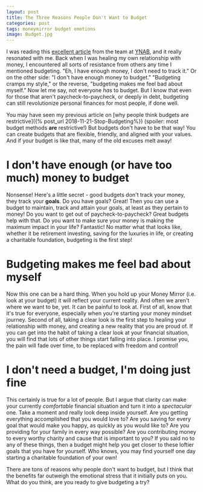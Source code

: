 ```yaml
---
layout: post
title: The Three Reasons People Don't Want to Budget
categories: post
tags: moneymirror budget emotions 
image: Budget.jpg
---
```


I was reading this [excellent article](https://www.youneedabudget.com/four-myths-that-could-be-holding-you-back-financially) from the team at [YNAB](https://www.ynab.com), and it really resonated with me. Back when I was healing my own relationship with money, I encountered all sorts of resistance from others any time I mentioned budgeting. "Eh, I have enough money, I don't need to track it." Or on the other side: "I don't have enough money to budget." "Budgeting cramps my style," or the reverse, "budgeting makes me feel bad about myself." Now let me say, not everyone *has* to budget. But I know that even for those that aren't paycheck-to-paycheck, or deeply in debt, budgeting can still revolutionize personal finances for most people, if done well.

<!--more-->

You may have seen my previous article on [why people think budgets are restrictive]({% post_url 2018-11-21-Stop-Budgeting%}) (spoiler: most budget methods **are** restrictive!) But budgets don't have to be that way! You can create budgets that are flexible, friendly, and aligned with your values. And if your budget is like that, many of the old excuses melt away!

# I don't have enough (or have too much) money to budget
Nonsense! Here's a little secret - good budgets don't track your money, they track your **goals**. Do you have goals? Great! Then you can use a budget to maintain, track and attain your goals, at least as they pertain to money! Do you want to get out of paycheck-to-paycheck? Great budgets help with that. Do you want to make sure your money is making the maximum impact in your life? Fantastic! No matter what that looks like, whether it be retirement investing, saving for the luxuries in life, or creating a charitable foundation, budgeting is the first step!

# Budgeting makes me feel bad about myself
Now this one can be a hard thing. When you hold up your Money Mirror (i.e. look at your budget) it will reflect your current reality. And often we aren't where we want to be, yet. It can be painful to look at. First of all, know that it's true for everyone, especially when you're starting your money mindset journey. Second of all, taking a clear look is the first step to healing your relationship with money, and creating a new reality that you are proud of. If you can get into the habit of taking a clear look at your financial situation, you will find that lots of other things start falling into place. I promise you, the pain will fade over time, to be replaced with freedom and control!

# I don't need a budget, I'm doing just fine
This certainly is true for a lot of people. But I argue that clarity can make your currently *comfortable* financial situation and turn it into a *spectacular* one. Take a moment and really look deep inside yourself. Are you getting everything accomplished that you would love to? Are you saving for every goal that would make you happy, as quickly as you would like to? Are you providing for your family in every way possible? Are you contributing money to every worthy charity and cause that is important to you? If you said no to any of these things, then a budget might help you get closer to these loftier goals that you have for yourself. Who knows, you may find yourself one day starting a charitable foundation of your own!

There are tons of reasons why people don't want to budget, but I think that the benefits far outweigh the emotional stress that it initially puts on you. What do you think, are you ready to give budgeting a try?